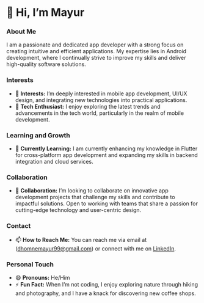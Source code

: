 # 👋 Hi, I’m Mayur 

### About Me
I am a passionate and dedicated app developer with a strong focus on creating intuitive and efficient applications. My expertise lies in Android development, where I continually strive to improve my skills and deliver high-quality software solutions.

### Interests
- 👀 **Interests:** I’m deeply interested in mobile app development, UI/UX design, and integrating new technologies into practical applications.
- 📱 **Tech Enthusiast:** I enjoy exploring the latest trends and advancements in the tech world, particularly in the realm of mobile development.

### Learning and Growth
- 🌱 **Currently Learning:** I am currently enhancing my knowledge in Flutter for cross-platform app development and expanding my skills in backend integration and cloud services.

### Collaboration
- 💞️ **Collaboration:** I’m looking to collaborate on innovative app development projects that challenge my skills and contribute to impactful solutions. Open to working with teams that share a passion for cutting-edge technology and user-centric design.

### Contact
- 📫 **How to Reach Me:** You can reach me via email at (dhomnemayur99@gmail.com) or connect with me on [LinkedIn](linkedin.com/in/mayur-dhomne-2b0a60270).

### Personal Touch
- 😄 **Pronouns:** He/Him
- ⚡ **Fun Fact:** When I’m not coding, I enjoy exploring nature through hiking and photography, and I have a knack for discovering new coffee shops.
